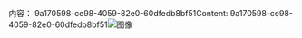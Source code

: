 <span data-ttu-id="5f69c-101">内容： 9a170598-ce98-4059-82e0-60dfedb8bf51</span><span class="sxs-lookup"><span data-stu-id="5f69c-101">Content: 9a170598-ce98-4059-82e0-60dfedb8bf51</span></span>![图像](c2a04ca0-d6f1-4e44-94bd-6ad6b68ed396.png)
